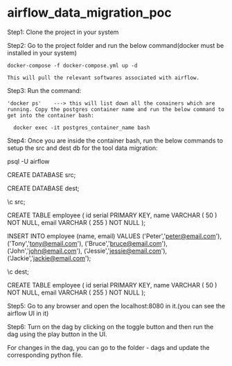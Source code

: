 # airflow_data_migration_poc

Step1: Clone the project in your system

Step2: Go to the project folder and run the below command(docker must be installed in your system)
        
	docker-compose -f docker-compose.yml up -d
        
	This will pull the relevant softwares associated with airflow.

Step3: Run the command: 

	'docker ps'    ---> this will list down all the conainers which are running. Copy the postgres container name and run the below command to get into the container bash:
      
      docker exec -it postgres_container_name bash
      
Step4: Once you are inside the container bash, run the below commands to setup the src and dest db for the tool data migration:

psql -U airflow

CREATE DATABASE src;

CREATE DATABASE dest;

\c src;

CREATE TABLE employee (
	id serial PRIMARY KEY,
	name VARCHAR ( 50 ) NOT NULL,
	email VARCHAR ( 255 ) NOT NULL
);

INSERT INTO 
    employee (name, email)
VALUES
    ('Peter','peter@email.com'),
    ('Tony','tony@email.com'),
    ('Bruce','bruce@email.com'),
    ('John','john@email.com'),
    ('Jessie','jessie@email.com'),
    ('Jackie','jackie@email.com');

 \c dest;

 CREATE TABLE employee (
	id serial PRIMARY KEY,
	name VARCHAR ( 50 ) NOT NULL,
	email VARCHAR ( 255 ) NOT NULL
);

Step5: Go to any browser and open the localhost:8080 in it.(you can see the airflow UI in it)

Step6: Turn on the dag by clicking on the toggle button and then run the dag using the play button in the UI.



For changes in the dag, you can go to the folder - dags and update the corresponding python file.





